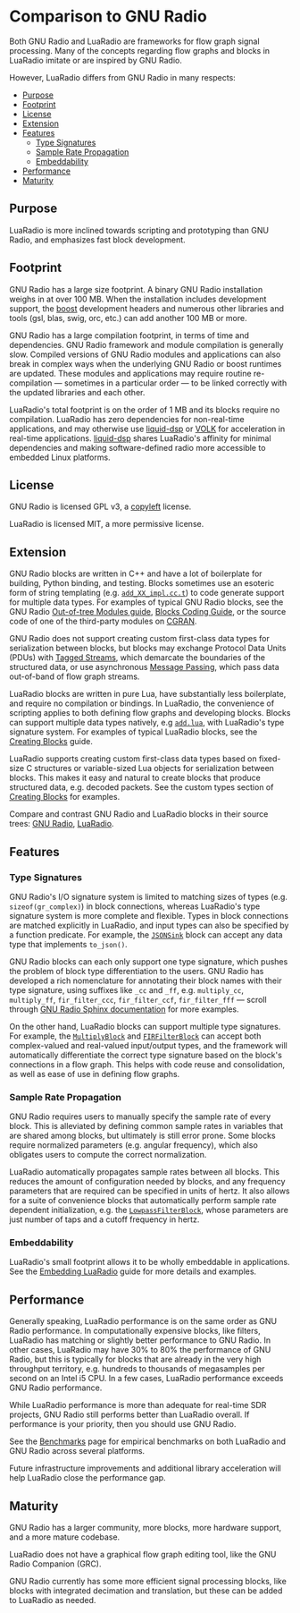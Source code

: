 # Comparison to GNU Radio

Both GNU Radio and LuaRadio are frameworks for flow graph signal processing.
Many of the concepts regarding flow graphs and blocks in LuaRadio imitate or
are inspired by GNU Radio.

However, LuaRadio differs from GNU Radio in many respects:

* [Purpose](#purpose)
* [Footprint](#footprint)
* [License](#license)
* [Extension](#extension)
* [Features](#features)
    * [Type Signatures](#type-signatures)
    * [Sample Rate Propagation](#sample-rate-propagation)
    * [Embeddability](#embeddability)
* [Performance](#performance)
* [Maturity](#maturity)

## Purpose

LuaRadio is more inclined towards scripting and prototyping than GNU Radio, and
emphasizes fast block development.

## Footprint

GNU Radio has a large size footprint. A binary GNU Radio installation weighs in
at over 100 MB. When the installation includes development support, the
[boost](http://www.boost.org/) development headers and numerous other libraries
and tools (gsl, blas, swig, orc, etc.) can add another 100 MB or more.

GNU Radio has a large compilation footprint, in terms of time and dependencies.
GNU Radio framework and module compilation is generally slow. Compiled versions
of GNU Radio modules and applications can also break in complex ways when the
underlying GNU Radio or boost runtimes are updated. These modules and
applications may require routine re-compilation — sometimes in a particular
order — to be linked correctly with the updated libraries and each other.

LuaRadio's total footprint is on the order of 1 MB and its blocks require no
compilation.  LuaRadio has zero dependencies for non-real-time applications,
and may otherwise use [liquid-dsp](https://github.com/jgaeddert/liquid-dsp) or
[VOLK](http://libvolk.org/) for acceleration in real-time applications.
[liquid-dsp](https://github.com/jgaeddert/liquid-dsp) shares LuaRadio's
affinity for minimal dependencies and making software-defined radio more
accessible to embedded Linux platforms.

## License

GNU Radio is licensed GPL v3, a
[copyleft](https://en.wikipedia.org/wiki/Copyleft) license.

LuaRadio is licensed MIT, a more permissive license.

## Extension

GNU Radio blocks are written in C++ and have a lot of boilerplate for building,
Python binding, and testing. Blocks sometimes use an esoteric form of string
templating (e.g.
[`add_XX_impl.cc.t`](https://github.com/gnuradio/gnuradio/blob/v3.7.9.2/gr-blocks/lib/add_XX_impl.cc.t#L53))
to code generate support for multiple data types. For examples of typical GNU
Radio blocks, see the GNU Radio [Out-of-tree Modules
guide](http://gnuradio.org/redmine/projects/gnuradio/wiki/OutOfTreeModules),
[Blocks Coding
Guide](http://gnuradio.org/redmine/projects/gnuradio/wiki/BlocksCodingGuide),
or the source code of one of the third-party modules on
[CGRAN](http://www.cgran.org/).

GNU Radio does not support creating custom first-class data types for
serialization between blocks, but blocks may exchange Protocol Data Units
(PDUs) with [Tagged
Streams](http://gnuradio.org/doc/doxygen/page_tagged_stream_blocks.html), which
demarcate the boundaries of the structured data, or use asynchronous [Message
Passing](http://gnuradio.org/doc/doxygen/page_msg_passing.html), which pass
data out-of-band of flow graph streams.

LuaRadio blocks are written in pure Lua, have substantially less boilerplate,
and require no compilation or bindings. In LuaRadio, the convenience of
scripting applies to both defining flow graphs and developing blocks.  Blocks
can support multiple data types natively, e.g
[`add.lua`](../radio/blocks/signal/add.lua), with LuaRadio's type signature
system. For examples of typical LuaRadio blocks, see the [Creating
Blocks](3.creating-blocks.md) guide.

LuaRadio supports creating custom first-class data types based on fixed-size C
structures or variable-sized Lua objects for serialization between blocks. This
makes it easy and natural to create blocks that produce structured data, e.g.
decoded packets. See the custom types section of [Creating
Blocks](3.creating-blocks.md#custom-types) for examples.

Compare and contrast GNU Radio and LuaRadio blocks in their source trees: [GNU
Radio](https://github.com/gnuradio/gnuradio/tree/master/gr-blocks/lib),
[LuaRadio](../radio/blocks/signal/).

## Features

### Type Signatures

GNU Radio's I/O signature system is limited to matching sizes of types (e.g.
`sizeof(gr_complex)`) in block connections, whereas LuaRadio's type signature
system is more complete and flexible. Types in block connections are matched
explicitly in LuaRadio, and input types can also be specified by a function
predicate.  For example, the [`JSONSink`](0.reference-manual.md#jsonsink) block
can accept any data type that implements `to_json()`.

GNU Radio blocks can each only support one type signature, which pushes the
problem of block type differentiation to the users. GNU Radio has developed a
rich nomenclature for annotating their block names with their type signature,
using suffixes like `_cc` and `_ff`, e.g. `multiply_cc`, `multiply_ff`,
`fir_filter_ccc`, `fir_filter_ccf`, `fir_filter_fff` — scroll through [GNU
Radio Sphinx documentation](http://gnuradio.org/doc/sphinx/) for more examples.

On the other hand, LuaRadio blocks can support multiple type signatures. For
example, the [`MultiplyBlock`](0.reference-manual.md#multiplyblock) and
[`FIRFilterBlock`](0.reference-manual.md#firfilterblock) can accept both
complex-valued and real-valued input/output types, and the framework will
automatically differentiate the correct type signature based on the block's
connections in a flow graph. This helps with code reuse and consolidation, as
well as ease of use in defining flow graphs.

### Sample Rate Propagation

GNU Radio requires users to manually specify the sample rate of every block.
This is alleviated by defining common sample rates in variables that are shared
among blocks, but ultimately is still error prone. Some blocks require
normalized parameters (e.g. angular frequency), which also obligates users to
compute the correct normalization.

LuaRadio automatically propagates sample rates between all blocks.  This
reduces the amount of configuration needed by blocks, and any frequency
parameters that are required can be specified in units of hertz. It also allows
for a suite of convenience blocks that automatically perform sample rate
dependent initialization, e.g.  the
[`LowpassFilterBlock`](0.reference-manual.md#lowpassfilterblock), whose
parameters are just number of taps and a cutoff frequency in hertz.

### Embeddability

LuaRadio's small footprint allows it to be wholly embeddable in applications.
See the [Embedding LuaRadio](4.embedding-luaradio.md) guide for more details
and examples.

## Performance

Generally speaking, LuaRadio performance is on the same order as GNU Radio
performance. In computationally expensive blocks, like filters, LuaRadio has
matching or slightly better performance to GNU Radio. In other cases, LuaRadio
may have 30% to 80% the performance of GNU Radio, but this is typically for
blocks that are already in the very high throughput territory, e.g. hundreds to
thousands of megasamples per second on an Intel i5 CPU. In a few cases,
LuaRadio performance exceeds GNU Radio performance.

While LuaRadio performance is more than adequate for real-time SDR projects,
GNU Radio still performs better than LuaRadio overall. If performance is your
priority, then you should use GNU Radio.

See the [Benchmarks](http://luaradio.io/benchmarks.html) page for empirical
benchmarks on both LuaRadio and GNU Radio across several platforms.

Future infrastructure improvements and additional library acceleration will
help LuaRadio close the performance gap.

## Maturity

GNU Radio has a larger community, more blocks, more hardware support, and a
more mature codebase.

LuaRadio does not have a graphical flow graph editing tool, like the GNU Radio
Companion (GRC).

GNU Radio currently has some more efficient signal processing blocks, like
blocks with integrated decimation and translation, but these can be added to
LuaRadio as needed.
